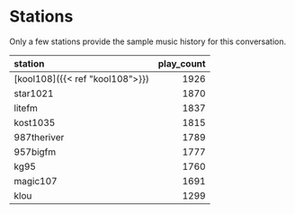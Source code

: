 # Stations

Only a few stations provide the sample music history for this conversation. 

| station     |   play_count |
|:------------|-------------:|
| [kool108]({{< ref "kool108">}})     |         1926 |
| star1021    |         1870 |
| litefm      |         1837 |
| kost1035    |         1815 |
| 987theriver |         1789 |
| 957bigfm    |         1777 |
| kg95        |         1760 |
| magic107    |         1691 |
| klou        |         1299 |